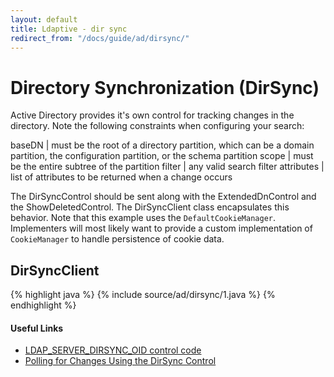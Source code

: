 ```yaml
---
layout: default
title: Ldaptive - dir sync
redirect_from: "/docs/guide/ad/dirsync/"
---
```


# Directory Synchronization (DirSync)

Active Directory provides it's own control for tracking changes in the directory. Note the following constraints when configuring your search:

baseDN | must be the root of a directory partition, which can be a domain partition, the configuration partition, or the schema partition
scope | must be the entire subtree of the partition
filter | any valid search filter
attributes | list of attributes to be returned when a change occurs

The DirSyncControl should be sent along with the ExtendedDnControl and the ShowDeletedControl. The DirSyncClient class encapsulates this behavior. Note that this example uses the `DefaultCookieManager`. Implementers will most likely want to provide a custom implementation of `CookieManager` to handle persistence of cookie data.

## DirSyncClient

{% highlight java %}
{% include source/ad/dirsync/1.java %}
{% endhighlight %}

#### Useful Links

- [LDAP_SERVER_DIRSYNC_OID control code](http://msdn.microsoft.com/en-us/library/windows/desktop/aa366978(v=vs.85).aspx)
- [Polling for Changes Using the DirSync Control](http://msdn.microsoft.com/en-us/library/windows/desktop/ms677626(v=vs.85).aspx)
